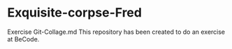 # Exquisite-corpse-Fred
Exercise Git-Collage.md
This repository has been created to do an exercise at BeCode.
